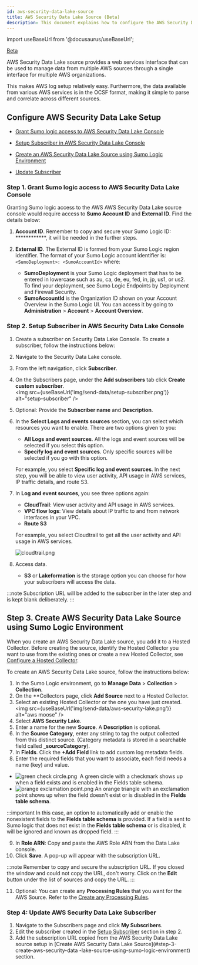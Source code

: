 ```yaml
---
id: aws-security-data-lake-source
title: AWS Security Data Lake Source (Beta)
description: This document explains how to configure the AWS Security Data Lake source setup using the Sumo logic environment.
---
```


import useBaseUrl from '@docusaurus/useBaseUrl';

<head>
  <meta name="robots" content="noindex" />
</head>

<p><a href="/docs/beta"><span className="beta">Beta</span></a></p>

AWS Security Data Lake source provides a web services interface that can be used to manage data from multiple AWS sources through a single interface for multiple AWS organizations.

This makes AWS log setup relatively easy. Furthermore, the data available from various AWS services is in the OCSF format, making it simple to parse and correlate across different sources.


## Configure AWS Security Data Lake Setup

* [Grant Sumo logic access to AWS Security Data Lake Console](#step-1-grant-sumo-logic-access-to-aws-security-data-lake-console)

* [Setup Subscriber in AWS Security Data Lake Console](#step-2-setup-subscriber-in-aws-security-data-lake-console)

* [Create an AWS Security Data Lake Source using Sumo Logic Environment](#step-3-create-an-aws-security-data-lake-source-using-sumo-logic-environment)

* [Update Subscriber](#step-4-update-aws-security-data-lake-subscriber)

### Step 1. Grant Sumo logic access to AWS Security Data Lake Console

Granting Sumo logic access to the AWS AWS Security Data Lake source console would require access to **Sumo Account ID** and **External ID**. Find the details below:

1. **Account ID**. Remember to copy and secure your Sumo Logic ID: ************, it will be needed in the further steps.

2. **External ID**. The External ID is formed from your Sumo Logic region identifier. The format of your Sumo Logic account identifier is:
   `<SumoDeployment>: <SumoAccountId>`
   where:

   * **SumoDeployment** is your Sumo Logic deployment that has to be entered in lowercase such as au, ca, de, eu, fed, in, jp, us1, or us2. To find your deployment, see Sumo Logic Endpoints by Deployment and Firewall Security.
   * **SumoAccountId** is the Organization ID shown on your Account Overview in the Sumo Logic UI. You can access it by going to **Administration** > **Account**   >  **Account Overview**.


### Step 2. Setup Subscriber in AWS Security Data Lake Console

1. Create a subscriber on Security Data Lake Console. To create a subscriber, follow the instructions below:
  1. Navigate to the Security Data Lake console.
  2. From the left navigation, click **Subscriber**.
  3. On the Subscribers page, under the **Add subscribers** tab click **Create custom subscriber**. <br/><img src={useBaseUrl('img/send-data/setup-subscriber.png')} alt="setup-subscriber" />
  4. Optional: Provide the **Subscriber name** and **Description**.
  5. In the **Select Logs and events sources** section, you can select which resources you want to enable. There are two options given to you:
     * **All Logs and event sources**. All the logs and event sources will be selected if you select this option.
     * **Specify log and event sources**. Only specific sources will be selected if you go with this option.

     For example, you select **Specific log and event sources**. In the next step, you will be able to view user activity, API usage in AWS services, IP traffic details, and route S3.

  6. In **Log and event sources**, you see three options again:
     * **CloudTrail**: View user activity and API usage in AWS services.
     * **VPC flow logs**: View details about IP traffic to and from network interfaces in your VPC.
     * **Route S3**

     For example, you select Cloudtrail to get all the user activity and API usage in AWS services.

     ![cloudtrail.png](/img/send-data/cloudtrail.png)

  7. Access data.
     * **S3** or **Lakeformation** is the storage option you can choose for how your subscribers will access the data.

:::note
Subscription URL will be added to the subscriber in the later step and is kept blank deliberately.
:::


## Step 3. Create AWS Security Data Lake Source using Sumo Logic Environment

When you create an AWS Security Data Lake source, you add it to a Hosted Collector. Before creating the source, identify the Hosted Collector you want to use from the existing ones or create a new Hosted Collector, see [Configure a Hosted Collector](/docs/send-data/hosted-collectors/configure-hosted-collector).

To create an AWS Security Data Lake source, follow the instructions below:
1. In the Sumo Logic environment, go to **Manage Data** > **Collection** > **Collection**.
2. On the **Collectors page, click **Add Source** next to a Hosted Collector.
3. Select an existing Hosted Collector or the one you have just created. <br/><img src={useBaseUrl('img/send-data/aws-security-lake.png')} alt="aws moose" />
4. Select **AWS Security Lake**.
5. Enter a name for the new **Source**. A **Description** is optional.
6. In the **Source Category**, enter any string to tag the output collected from this distinct source. (Category metadata is stored in a searchable field called **_sourceCategory**).
7. In **Fields**. Click the **+Add Field** link to add custom log metadata fields.
8. Enter the required fields that you want to associate, each field needs a name (key) and value.
  * ![green check circle.png](/img/reuse/green-check-circle.png)  A green circle with a checkmark shows up when a field exists and is enabled in the Fields table schema.
  * ![orange exclamation point.png](/img/reuse/orange-exclamation-point.png) An orange triangle with an exclamation point shows up when the field doesn't exist or is disabled in the **Fields table schema**.


:::important
In this case, an option to automatically add or enable the nonexistent fields to the **Fields table schema** is provided. If a field is sent to Sumo logic that does not exist in the **Fields table schema** or is disabled, it will be ignored and known as dropped field.
:::

9. In **Role ARN**: Copy and paste the AWS Role ARN from the Data Lake console.
10. Click **Save**. A pop-up will appear with the subscription URL.


:::note
Remember to copy and secure the subscription URL. If you closed the window and could not copy the URL, don't worry. Click on the **Edit** button under the list of sources and copy the URL.
:::

11. Optional: You can create any **Processing Rules** that you want for the AWS Source. Refer to the [Create any Processing Rules](/docs/send-data/collection/processing-rules/create-processing-rule).

### Step 4: Update AWS Security Data Lake Subscriber

1. Navigate to the Subscribers page and click **My Subscribers**.
2. Edit the subscriber created in the [Setup Subscriber](#step-2-setup-subscriber-in-aws-security-data-lake-console) section in step 2.
3. Add the subscription URL copied from the AWS Security Data Lake source setup in [Create AWS Security Data Lake Source](#step-3-create-aws-security-data -lake-source-using-sumo-logic-environment) section.

